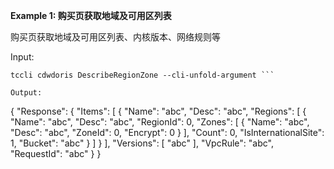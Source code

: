 **Example 1: 购买页获取地域及可用区列表**

购买页获取地域及可用区列表、内核版本、网络规则等

Input: 

```
tccli cdwdoris DescribeRegionZone --cli-unfold-argument ```

Output: 
```
{
    "Response": {
        "Items": [
            {
                "Name": "abc",
                "Desc": "abc",
                "Regions": [
                    {
                        "Name": "abc",
                        "Desc": "abc",
                        "RegionId": 0,
                        "Zones": [
                            {
                                "Name": "abc",
                                "Desc": "abc",
                                "ZoneId": 0,
                                "Encrypt": 0
                            }
                        ],
                        "Count": 0,
                        "IsInternationalSite": 1,
                        "Bucket": "abc"
                    }
                ]
            }
        ],
        "Versions": [
            "abc"
        ],
        "VpcRule": "abc",
        "RequestId": "abc"
    }
}
```

